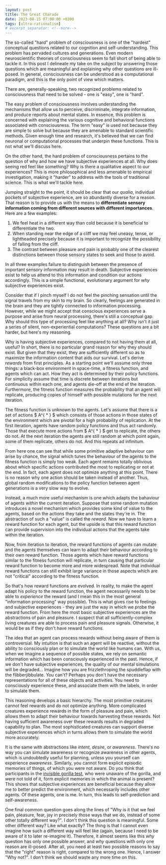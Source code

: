 ```yaml
---
layout: post
title: The Great Charade
date: 2023-08-15 07:00:00 +0200
tags: [ultra-rationalism]
# excerpt_separator: <!--more-->
---
```


The so-called "hard" problem of consciousness is one of the "hardest" conceptual questions related to our cognition and self-understanding. This problem has pervaded cultures and generations. Even modern neuroscientific theories of consciousness seem to fall short of being able to tackle it. In this post I delineate my take on the subject by answering those questions which are meaningful and explaining why other questions are ill-posed. In general, consciousness can be understood as a computational paradigm, and this is the only point of view which matters.

There are, generally-speaking, two recognized problems related to consciousness that need to be solved - one is "easy", one is "hard".

The easy problem of consciousness involves understanding the mechanisms that allow us to perceive, discriminate, integrate information, and produce reports about mental states. In essence, this problem is concerned with explaining the various cognitive and behavioral functions associated with consciousness. The term "easy" is used not because they are simple to solve but because they are amenable to standard scientific methods. Given enough time and research, it's believed that we can find neuronal or computational processes that underpin these functions. This is not what we'll discuss here.

On the other hand, the hard problem of consciousness pertains to the question of why and how we have subjective experiences at all. Why does seeing red feel like something? Why is there a qualitative aspect to our experiences? This is more philosophical and less amenable to empirical investigation, making it "harder" to address with the tools of traditional science. This is what we'll tackle here.

Jumping straight to the point, it should be clear that our *qualia*, individual pockets of subjective experience, are so abundantly diverse for a reason. That reason is to provide us with the means to **differentiate sensory information coming from different sources with different importances**. Here are a few examples:
1. We feel heat in a different way than cold because it is beneficial to differentiate the two. 
2. When standing near the edge of a cliff we may feel uneasy, tense, or lightheaded precisely because it is important to recognize the possibility of falling from the cliff. 
3. The contrast between pleasure and pain is probably one of the clearest distinctions between those sensory states to seek and those to avoid.

In all three examples failure to distinguish between the presence of important sensory information may result in death. Subjective experiences exist to help us attend to this information and condition our actions accordingly. This is a simple functional, evolutionary argument for *why* subjective experiences exist.

Consider that if I pinch myself I do not feel the pinching sensation until the signal travels from my skin to my brain. So clearly, feelings are generated in the brain and they are tightly connected to information processing. However, while we might accept that conscious experiences serve a purpose and arise from neural processing, there's still a conceptual gap. Why should this type of processing feel like anything at all? Why isn't it just a series of silent, non-experiential computations? These questions are a bit harder, but here's my reasoning.

Why is having subjective experiences, compared to not having them at all, useful? In short, there is no particular grand reason for why they should exist. But given that they exist, they are sufficiently different so as to maximize the information content that aids our survival. Let's derive *rewards* from first principles. As a starting point we'll assume only three things: a black-box environment in space-time, a fitness function, and agents which can act. How they act is determined by their policy functions. For simplicity assume that time is discrete between iterations but continuous within each one, and agents die-off at the end of the iteration. Furthermore, the fitness function measures the probability that an agent will replicate, producing copies of himself with possible mutations for the next iteration.

The fitness function is unknown to the agents. Let's assume that there is a set of actions $ A^{ * } $ which consists of those actions in those states of the environment which are pivotal for a high probability of replication. At the first iteration, agents have random policy functions and thus act randomly. Those that execute more actions from $ A^{ * } $ get to replicate, the others do not. At the next iteration the agents are still random at which point again, some of them replicate, others do not. And this repeats ad infinitum.

From here one can see that while some primitive adaptive behaviour can arise by chance, the signal which tunes the behaviour of the agents to the fitness function is simply too weak. Each agent remains totally oblivious about which specific actions contributed the most to replicating or not at the end. In fact, each agent does not optimize anything at this point. There is no reason why one action should be taken instead of another. Thus, global random modifications to the policy function between agent generations is a very slow way to evolve.

Instead, a much more useful mechanism is one which adapts the bahaviour of agents *within* the current iteration. Suppose that some random mutation introduces a novel mechanism which provides some kind of value to the agents, based on the actions they take and the states they're in. The abstraction of such a "value" is called the *reward*. Now we have to learn a reward function for each agent, but the upside is that this reward function can provide supervision into the individual actions that the agents take within the iteration.

Now, from iteration to iteration, the reward functions of agents can mutate and the agents themselves can learn to adapt their behaviour according to their own reward function. Those agents which have reward functions similar to the fitness function will replicate, in turn causing that particular reward function to become more and more widespread. Note that individual reward functions can still exhibit large variance in those aspects which are not "critical" according to the fitness function.

So that's how reward functions are evolved. In reality, to make the agent adapt his policy to the reward function, the agent necessarily needs to be able to *experience* the reward (and I mean this in the most general "information processing" way possible). This is what gives rise to feelings and subjective experiences - they are just the way in which we probe the reward function. From here the most basic subjective experiences are the abstractions of pain and pleasure. I suspect that all sufficiently-complex living creatures are able to process pain and pleasure signals. Otherwise, it would be as if they don't have reward functions.

The idea that an agent can process rewards without being aware of them is controversial. My intuition is that such an agent will be reactive, without the ability to consciously plan or to simulate the world like humans can. With us, when we imagine a sequence of possible states, we rely on semantic information which has been consciously experienced in the past. Hence, if we don't have subjective experiences, the quality of our mental simulations will be degraded... Imagine how you are frizzlethroping the spuddleflap with the flibberjibbulate. You can't? Perhaps you don't have the necessary representations for all of these objects and activities. You need to consciously experience these, and associate them with the labels, in order to simulate them.

This reasoning develops a basic hierarchy. The most primitive creatures cannot feel rewards and do not optimize anything. More complicated creatures experience rewards in the form of pleasure and pain, which allows them to adapt their behaviour towards harvesting these rewards. Not having sufficient awareness over these rewards results in degraded capability to plan. The most sophisticated creatures can support diverse subjective experiences which in turns allows them to simulate the world more accurately. 

It is the same with abstractions like *intent*, *desire*, or *awareness*. There's no way you can simulate awareness or recognize awareness in other agents, which is undoubtedly useful for planning, unless you yourself can experience *awareness*. Similarly, you cannot form explicit episodic memories of things, of which you were not aware. Do you think that participants in the [invisible gorilla test](https://en.wikipedia.org/wiki/Inattentional_blindness), who were unaware of the gorilla, and were not told of it, form explicit memories in which the animal is present? This shows that subjective experiences are beneficial because they allow me to better predict the environment, which necessarily includes other agents. Of these agents, one is me. In turn, this leads to self-prediction and self-awareness.

One final common question goes along the lines of "Why is it that we feel pain, pleasure, fear, joy in precisely those ways that we do, instead of some other totally different way?". I don't think this question is meaningful. Some other different way? Like what exactly? The thing is that I cannot even imagine how such a different way will feel like (again, because I need to be aware of it to later re-imagine it). Therefore, it almost seems like this *why* question has only one possible answer, and *why* questions with only one reason are ill-posed. After all, you need at least two possible reasons to say that the "right" reason is right, compared to the wrong one. Hence, I answer "Why not?". I don't think we should waste any more time on this.

<!-- Well, it's useful for planning. The argument goes as follows:
1. In order to have strong chances of survival in the world, you need to plan. 
2. For that you need to simulate the environment dynamics, of which you are a part.
3. Hence you need to simulate an agent who acts like you do. 
4. The behaviour of that agent, now considered in third person perspective, may be quite difficult to predict in any given situation. 
5. However, there are some abstractions that might help. One is the *intent* abstraction. This is a particular modifier which we attribute to our mental representations of an agent such that many observed actions of the agent lead to other states which are more and more resembling that one. 


In essence, some states are desirable by the agent because many different actions, in many other states will lead to environment transitions which bring us closer to that desirable state. Reward functions, utility functions, or preferences can all be derived from here. Reactive agents that do not plan can be thought to have developed desirable states simply because evolution has hard-coded some behaviours rather than others.
6. Knowing the desired state of the agent facilitates predicting the agent's behaviour because we know that across many different states, the agent will act so as to bring the environment towards the desired state.
7. Hence, to simulate an agent we need to infer his desirable states. How do we do that? -->

